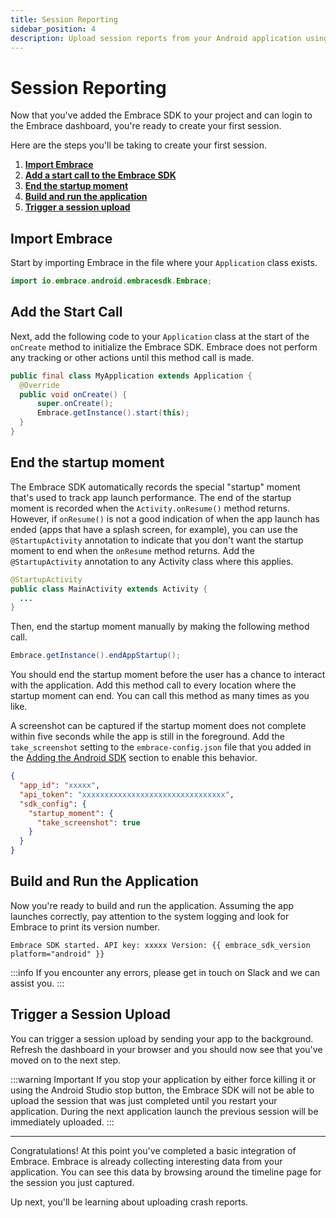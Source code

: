 ```yaml
---
title: Session Reporting
sidebar_position: 4
description: Upload session reports from your Android application using the Embrace SDK
---
```


# Session Reporting

Now that you've added the Embrace SDK to your project and can login to the Embrace dashboard, you're ready to create your first session.

Here are the steps you'll be taking to create your first session.

1. [**Import Embrace**](/android/integration/session-reporting#import-embrace)
1. [**Add a start call to the Embrace SDK**](/android/integration/session-reporting#add-the-start-call)
1. [**End the startup moment**](/android/integration/session-reporting#end-the-startup-moment)
1. [**Build and run the application**](/android/integration/session-reporting#build-and-run-the-application)
1. [**Trigger a session upload**](/android/integration/session-reporting#trigger-a-session-upload)

## Import Embrace

Start by importing Embrace in the file where your `Application` class exists.

```java
import io.embrace.android.embracesdk.Embrace;
```

## Add the Start Call

Next, add the following code to your `Application` class at the start of the `onCreate` method to initialize the Embrace SDK.
Embrace does not perform any tracking or other actions until this method call is made.

```java
public final class MyApplication extends Application {
  @Override
  public void onCreate() {
      super.onCreate();
      Embrace.getInstance().start(this);
  }
}
```

## End the startup moment

The Embrace SDK automatically records the special "startup" moment that's used to track app launch performance.
The end of the startup moment is recorded when the `Activity.onResume()` method returns.
However, if `onResume()` is not a good indication of when the app launch has ended (apps that have a splash screen, for example),
you can use the `@StartupActivity` annotation to indicate that you don't want the startup moment to end when the `onResume` method returns.
Add the `@StartupActivity` annotation to any Activity class where this applies.

```java
@StartupActivity
public class MainActivity extends Activity {
  ...
}
```

Then, end the startup moment manually by making the following method call.

```java
Embrace.getInstance().endAppStartup();
```

You should end the startup moment before the user has a chance to interact with the application.
Add this method call to every location where the startup moment can end. You can call this method as many times as you like.

A screenshot can be captured if the startup moment does not complete within five seconds while the app is still in the foreground.
Add the `take_screenshot` setting to the `embrace-config.json` file that you added in the [Adding the Android SDK](/android/integration/add-embrace-sdk#add-the-config-file) section to enable this behavior.

```json
{
  "app_id": "xxxxx",
  "api_token": "xxxxxxxxxxxxxxxxxxxxxxxxxxxxxxxx",
  "sdk_config": {
    "startup_moment": {
      "take_screenshot": true
    }
  }
}
```

## Build and Run the Application

Now you're ready to build and run the application. Assuming the app launches correctly,
pay attention to the system logging and look for Embrace to print its version number.

```
Embrace SDK started. API key: xxxxx Version: {{ embrace_sdk_version platform="android" }}
```

:::info
If you encounter any errors, please get in touch on Slack and we can assist you.
:::

## Trigger a Session Upload

You can trigger a session upload by sending your app to the background. Refresh the dashboard in
your browser and you should now see that you've moved on to the next step.

:::warning Important
If you stop your application by either force killing it or using the Android Studio stop button, 
the Embrace SDK will not be able to upload the session that was just completed until you restart 
your application. During the next application launch the previous session will be immediately uploaded. 
:::

---

Congratulations! At this point you've completed a basic integration of Embrace.
Embrace is already collecting interesting data from your application. You can
see this data by browsing around the timeline page for the session you just captured.

Up next, you'll be learning about uploading crash reports.
